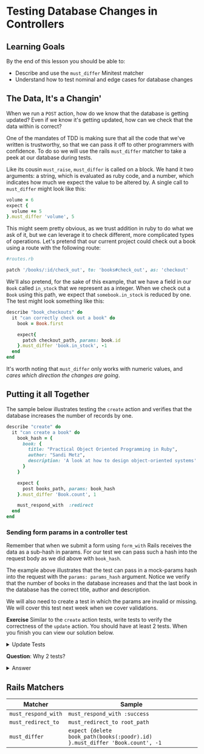# Testing Database Changes in Controllers

## Learning Goals

By the end of this lesson you should be able to:

- Describe and use the `must_differ` Minitest matcher
- Understand how to test nominal and edge cases for database changes

## The Data, It's a Changin'

When we run a `POST` action, how do we know that the database is getting updated? Even if we know it's getting updated, how can we check that the data within is correct?

One of the mandates of TDD is making sure that all the code that we've written is trustworthy, so that we can pass it off to other programmers with confidence. To do so we will use the rails `must_differ` matcher to take a peek at our database during tests.

Like its cousin `must_raise`, `must_differ` is called on a block. We hand it two arguments: a string, which is evaluated as ruby code, and a number, which indicates how much we expect the value to be altered by. A single call to `must_differ` might look like this:

```ruby
volume = 6
expect {
  volume += 5
}.must_differ 'volume', 5
```

This might seem pretty obvious, as we trust addition in ruby to do what we ask of it, but we can leverage it to check different, more complicated types of operations. Let's pretend that our current project could check out a book using a route with the following route:

```ruby
#routes.rb

patch '/books/:id/check_out', to: 'books#check_out', as: 'checkout'
```

We'll also pretend, for the sake of this example, that we have a field in our `Book` called `in_stock` that we represent as a integer. When we check out a `Book` using this path, we expect that `somebook.in_stock` is reduced by one. The test might look something like this:

```ruby
describe "book_checkouts" do
  it "can correctly check out a book" do
    book = Book.first

    expect{
      patch checkout_path, params: book.id
    }.must_differ 'book.in_stock', -1
  end
end
```

It's worth noting that `must_differ` only works with numeric values, and _cares which direction the changes are going_.

## Putting it all Together
The sample below illustrates testing the `create` action and verifies that the database increases the number of records by one.

```ruby
describe "create" do
  it "can create a book" do
    book_hash = {
      book: {
        title: "Practical Object Oriented Programming in Ruby",
        author: "Sandi Metz",
        description: 'A look at how to design object-oriented systems'
      }
    }

    expect {
      post books_path, params: book_hash
    }.must_differ 'Book.count', 1

    must_respond_with  :redirect
  end
end
```

### Sending form params in a controller test

Remember that when we submit a form using `form_with` Rails receives the data as a sub-hash in params.  For our test we can pass such a hash into the request body as we did above with `book_hash`.

The example above illustrates that the test can pass in a mock-params hash into the request with the `params: params_hash` argument.  Notice we verify that the number of books in the database increases and that the last book in the database has the correct title, author and description.

We will also need to create a test in which the params are invalid or missing.  We will cover this test next week when we cover validations.

**Exercise** Similar to the `create` action tests, write tests to verify the correctness of the `update` action.  You should have at least 2 tests. When you finish you can view our solution below.

<details>
  <summary>
    Update Tests
  </summary>
  
  ```
  describe "update" do
    before do
      Book.create(title: "We're all wonders", author: " R.J. Palacio", description: "Good kids book")
    end
    let (:new_book_hash) {
      {
        book: {
          title: "A Wrinkle in Time",
          author: "Madeleine L'Engle",
          description: "A fabulous adventure",
        },
      }
    }
    it "will update a model with a valid post request" do
      id = Book.first.id
      expect {
        patch book_path(id), params: new_book_hash
      }.wont_change "Book.count"
  
      must_respond_with :redirect
  
      book = Book.find_by(id: id)
      expect(book.title).must_equal new_book_hash[:book][:title]
      expect(book.author).must_equal new_book_hash[:book][:author]
      expect(book.description).must_equal new_book_hash[:book][:description]
    end
  
    it "will respond with not_found for invalid ids" do
      id = -1
  
      expect {
        patch book_path(id), params: new_book_hash
      }.wont_change "Book.count"
  
      must_respond_with :not_found
    end
  
    it "will not update if the params are invalid" do
      # This test will be examined when we cover validations next week
    end
  end
  ```
  
</details>

**Question**: Why 2 tests?

<details>
  <summary>
    Answer
  </summary>
  Your tests should check for a valid update, and an update to a nonexistant Book.
</details>

## Rails Matchers

|   Matcher	|   Sample	|
|---	|---	|
|   `must_respond_with`	|   `must_respond_with :success`	|
|   `must_redirect_to`	|   `must_redirect_to root_path`	|
|   `must_differ`	|   `expect {delete book_path(books(:poodr).id) }.must_differ 'Book.count', -1`	|
